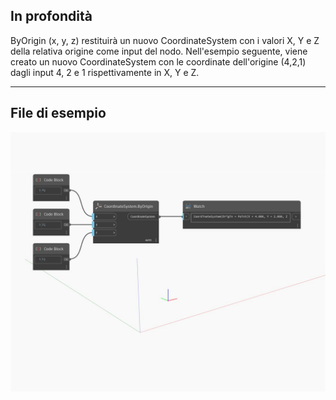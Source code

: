 ## In profondità
ByOrigin (x, y, z) restituirà un nuovo CoordinateSystem con i valori X, Y e Z della relativa origine come input del nodo. Nell'esempio seguente, viene creato un nuovo CoordinateSystem con le coordinate dell'origine (4,2,1) dagli input 4, 2 e 1 rispettivamente in X, Y e Z.
___
## File di esempio

![ByOrigin (x, y, z)](./Autodesk.DesignScript.Geometry.CoordinateSystem.ByOrigin(x,%20y,%20z)_img.jpg)

